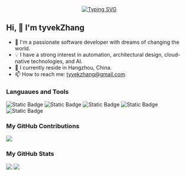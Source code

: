 <div align="center">
  <a href="https://blog.sunguoqi.com/">
    <img src="https://readme-typing-svg.demolab.com?font=Fira+Code&pause=1000&color=5194F0&width=435&lines=Do what you love;Do what you should do&center=true&size=27" alt="Typing SVG" />
  </a>
</div>

## Hi, 👋 I'm tyvekZhang

- 🔭 I'm a passionate software developer with dreams of changing the world.
- 💡 I have a strong interest in automation, architectural design, cloud-native technologies, and AI.
- 🌱 I currently reside in Hangzhou, China.
- 📫 How to reach me: tyvekzhang@gmail.com.


### Languaues and Tools

<span > 
  <img alt="Static Badge" src="https://img.shields.io/badge/Python-3776AB?style=flat-square&logo=python&logoColor=white">
  <img alt="Static Badge" src="https://img.shields.io/badge/Java-%23007396?style=flat-square&logo=java&logoColor=white">
  <img alt="Static Badge" src="https://img.shields.io/badge/Go-%2300ADD8?style=flat-square&logo=go&logoColor=white">
  <img alt="Static Badge" src="https://img.shields.io/badge/TypeScript-%230072b3?style=flat-square&logo=TypeScript&logoColor=%23fff"> 
  <img alt="Static Badge" src="https://img.shields.io/badge/React-%2361dafb?style=flat-square&logo=react&logoColor=white">
</span>

### My GitHub Contributions

![](https://tyvekzhang.github.io/tyvekzhang/github-contribution-grid-snake.svg)

### My GitHub Stats

<div align="left">
  <img src="https://github-readme-stats.vercel.app/api?username=tyvekzhang&show_icons=true" /> 
  <img src="https://github-readme-stats.vercel.app/api/top-langs/?username=tyvekzhang&layout=compact&langs_count=6&text_color=000&icon_color=fff&theme=graywhite" />
</div>

